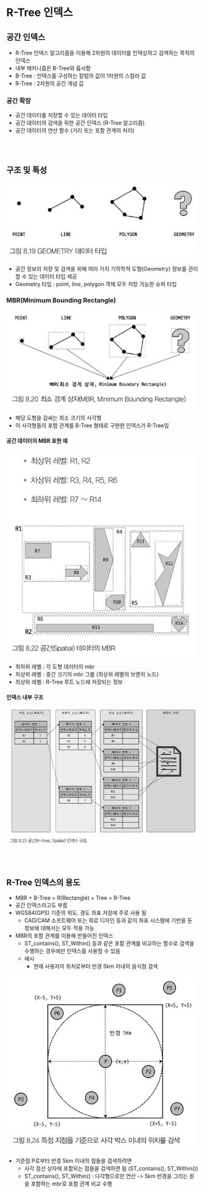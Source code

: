 # R-Tree 인덱스
## 공간 인덱스 
- R-Tree 인덱스 알고리즘을 이용해 2차원의 데이터를 인덱싱하고 검색하는 목적의 인덱스 
- 내부 메커니즘은 B-Tree와 흡사함 
- B-Tree : 인덱스를 구성하는 칼럼의 값이 1차원의 스칼라 값 
- R-Tree : 2차원의 공간 개념 값 

### 공간 확장 
- 공간 데이터를 저장할 수 있는 데이터 타입
- 공간 데이터의 검색을 위한 공간 인덱스 (R-Tree 알고리즘)
- 공간 데이터의 연산 함수 (거리 또는 포함 관계의 처리)

<br/><br/>

## 구조 및 특성 
![img.png](img.png)
- 공간 정보의 저장 및 검색을 위해 여러 가지 기하학적 도형(Geometry) 정보를 관리할 수 있는 데이터 타입 제공 
- Geometry 타입 : point, line, polygon 객체 모두 저장 가능한 슈퍼 타입 

### MBR(Minimum Bounding Rectangle)
![img_1.png](img_1.png)
- 해당 도형을 감싸는 최소 크기의 사각형 
- 이 사각형들의 포함 관계를 B-Tree 형태로 구현한 인덱스가 R-Tree임 


#### 공간 데이터의 MBR 표현 예 
![img_2.png](img_2.png)
- 최하위 레벨 : 각 도형 데이터의 mbr
- 차상위 레벨 : 중간 크기의 mbr 그룹 (최상위 레벨의 브랜치 노드)
- 최상위 레벨 : R-Tree 루트 노드에 저장되는 정보 


#### 인덱스 내부 구조 
![img_3.png](img_3.png)

<br/><br/>

## R-Tree 인덱스의 용도 
- MBR + B-Tree = R(Rectangle) + Tree = R-Tree
- 공간 인덱스라고도 부름 
- WGS84(GPS) 기준의 위도, 경도 좌표 저장에 주로 사용 됨 
  - CAD/CAM 소프트웨어 또는 회로 디자인 등과 같이 좌표 시스템에 기반을 둔 정보에 대해서는 모두 적용 가능 
- MBR의 포함 관계를 이용해 만들어진 인덱스
  - ST_contains(), ST_Within() 등과 같은 포함 관계를 비교하는 함수로 검색을 수행하는 경우에만 인덱스를 사용할 수 있음 
  - 예시
    - 현재 사용자의 위치로부터 반경 5km 이내의 음식점 검색 

![img_4.png](img_4.png)
- 기준점 P로부터 반경 5km 이내의 점들을 검색하려면
  - 사각 점선 상자에 포함되는 점들을 검색하면 됨 (ST_contains(), ST_Within())
  - ST_contains(), ST_Within() : 다각형으로만 연산 -> 5km 반경을 그리는 원을 포함하는 mbr로 포함 관계 비교 수행 